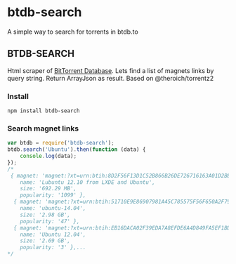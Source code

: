 # btdb-search
 A simple way to search for torrents in btdb.to

## BTDB-SEARCH
Html scraper of [BitTorrent Database](https://btdb.to/). Lets find a list of magnets links by query string. Return ArrayJson as result.
Based on @theroich/torrentz2

### Install

```
npm install btdb-search
```

### Search magnet links 
```javascript
var btdb = require('btdb-search');
btdb.search('Ubuntu').then(function (data) {
    console.log(data);
});
/*
 { magnet: 'magnet:?xt=urn:btih:8D2F56F13D1C52B866B26DE726716163A01D2BB6&dn=Lubuntu+12.10+from+LXDE+and+Ubuntu&tr=udp%3A%2F%2Ftracker.openbittorrent.com%3A80&tr=udp%3A%2F%2Fopen.demonii.com%3A1337&tr=udp%3A%2F%2Ftracker.coppersurfer.tk%3A6969&tr=udp%3A%2F%2Ftracker.opentrackr.org%3A1337%2Fannounce',
    name: 'Lubuntu 12.10 from LXDE and Ubuntu',
    size: '692.29 MB',
    popularity: '1099' },
  { magnet: 'magnet:?xt=urn:btih:51710E9E86907981A45C785575F56F650A2F793C&dn=ubuntu-14.04&tr=udp%3A%2F%2Ftracker.openbittorrent.com%3A80&tr=udp%3A%2F%2Fopen.demonii.com%3A1337&tr=udp%3A%2F%2Ftracker.coppersurfer.tk%3A6969&tr=udp%3A%2F%2Ftracker.opentrackr.org%3A1337%2Fannounce',
    name: 'ubuntu-14.04',
    size: '2.98 GB',
    popularity: '47' },
  { magnet: 'magnet:?xt=urn:btih:EB16DACA02F39EDA7A8EFDE6A4D849FA5EF1BDE5&dn=Ubuntu+12.04&tr=udp%3A%2F%2Ftracker.openbittorrent.com%3A80&tr=udp%3A%2F%2Fopen.demonii.com%3A1337&tr=udp%3A%2F%2Ftracker.coppersurfer.tk%3A6969&tr=udp%3A%2F%2Ftracker.opentrackr.org%3A1337%2Fannounce',
    name: 'Ubuntu 12.04',
    size: '2.69 GB',
    popularity: '3' },...
*/
